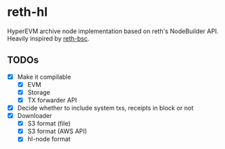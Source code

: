 # reth-hl

HyperEVM archive node implementation based on reth's NodeBuilder API.
Heavily inspired by [reth-bsc](https://github.com/loocapro/reth-bsc).

## TODOs

- [x] Make it compilable
  - [x] EVM
  - [x] Storage
  - [x] TX forwarder API
- [x] Decide whether to include system txs, receipts in block or not
- [x] Downloader
  - [x] S3 format (file)
  - [x] S3 format (AWS API)
  - [x] hl-node format
